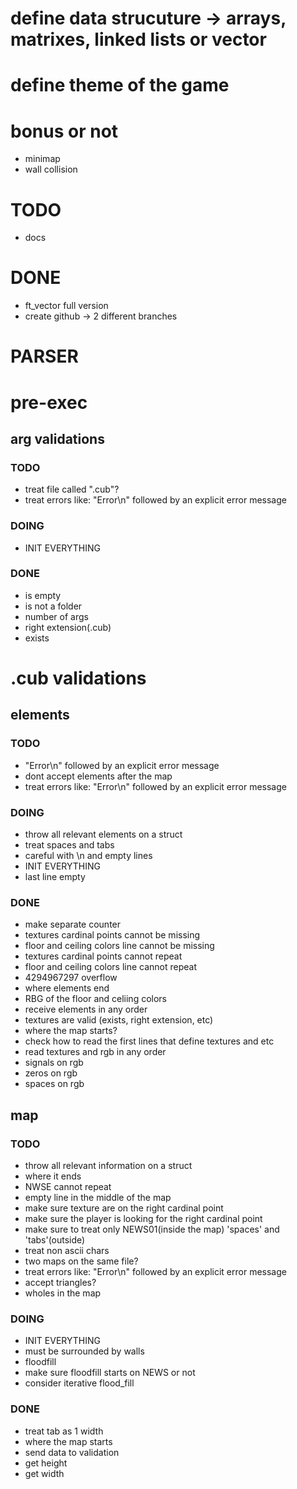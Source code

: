 # define data strucuture -> arrays, matrixes, linked lists or vector

# define theme of the game

# bonus or not
- minimap
- wall collision

# TODO
- docs

# DONE
- ft_vector full version
- create github -> 2 different branches

# PARSER

# pre-exec

## arg validations
### TODO
- treat file called ".cub"?
- treat errors like: "Error\n" followed by an explicit error message
### DOING
- INIT EVERYTHING
### DONE
- is empty
- is not a folder
- number of args
- right extension(.cub) 
- exists

# .cub validations

## elements
### TODO
- "Error\n" followed by an explicit error message
- dont accept elements after the map
- treat errors like: "Error\n" followed by an explicit error message
### DOING
- throw all relevant elements on a struct
- treat spaces and tabs
- careful with \n and empty lines
- INIT EVERYTHING
- last line empty 
### DONE
- make separate counter
- textures cardinal points cannot be missing
- floor and ceiling colors line cannot be missing
- textures cardinal points cannot repeat
- floor and ceiling colors line cannot repeat
- 4294967297 overflow
- where elements end
- RBG of the floor and celiing colors
- receive elements in any order
- textures are valid (exists, right extension, etc)
- where the map starts?
- check how to read the first lines that define textures and etc
- read textures and rgb in any order
- signals on rgb
- zeros on rgb
- spaces on rgb

## map
### TODO
- throw all relevant information on a struct
- where it ends
- NWSE cannot repeat
- empty line in the middle of the map
- make sure texture are on the right cardinal point
- make sure the player is looking for the right cardinal point
- make sure to treat only NEWS01(inside the map) 'spaces' and 'tabs'(outside)
- treat non ascii chars
- two maps on the same file?
- treat errors like: "Error\n" followed by an explicit error message
- accept triangles?
- wholes in the map
### DOING
- INIT EVERYTHING
- must be surrounded by walls
- floodfill
- make sure floodfill starts on NEWS or not
- consider iterative flood_fill
### DONE
- treat tab as 1 width
- where the map starts
- send data to validation
- get height
- get width
